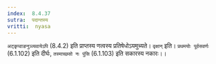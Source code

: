 ```yaml
---
index:  8.4.37
sutra:  पदान्तस्य
vritti:  nyasa
---
```


`अट्कृप्वाङनुञ्व्यवायेऽपि` (8.4.2) इति प्राप्तस्य णत्वस्य प्रतिषेधोऽयमुच्यते। `वृक्षान्` इति। `प्रथमयोः पूर्वसवर्णः` (6.1.102) इति दीर्घः, `तस्माच्छसो नः पुंसि` (6.1.103) इति सकारस्य नकारः।।

